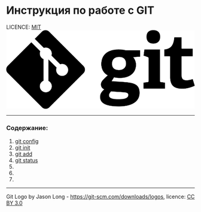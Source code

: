 # Инструкция по работе с GIT

LICENCE: [MIT](./licence.md)
![git-logo](./assets/Git-Logo-Black.png)

---

### Содержание: 
1. [git config](./config.md)
2. [git init](./init.md)
3. [git add](./add.md) 
4. [git status](./status.md)
5. 
6. 
7. 
---

Git Logo by Jason Long - https://git-scm.com/downloads/logos, licence: [CC BY 3.0](https://creativecommons.org/licenses/by/3.0/)